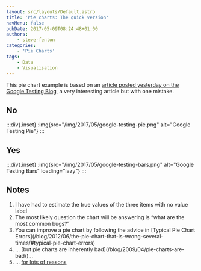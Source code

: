 ```yaml
---
layout: src/layouts/Default.astro
title: 'Pie charts: The quick version'
navMenu: false
pubDate: 2017-05-09T08:24:48+01:00
authors:
    - steve-fenton
categories:
    - 'Pie Charts'
tags:
    - Data
    - Visualisation
---
```


This pie chart example is based on an [article posted yesterday on the Google Testing Blog](https://testing.googleblog.com/2017/05/oss-fuzz-five-months-later-and.html), a very interesting article but with one mistake.

## No

:::div{.inset}
:img{src="/img/2017/05/google-testing-pie.png" alt="Google Testing Pie"}
:::

## Yes

:::div{.inset}
:img{src="/img/2017/05/google-testing-bars.png" alt="Google Testing Bars" loading="lazy"}
:::

## Notes

1. I have had to estimate the true values of the three items with no value label
2. The most likely question the chart will be answering is “what are the most common bugs?”
3. You can improve a pie chart by following the advice in [Typical Pie Chart Errors]\(/blog/2012/06/the-pie-chart-that-is-wrong-several-times/#typical-pie-chart-errors)
4. … [but pie charts are inherently bad]\(/blog/2009/04/pie-charts-are-bad/)…
5. … [for lots of reasons](/category/pie-charts/)